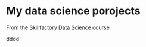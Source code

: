 # My data science porojects
From the [Skillfactory Data Science course](http://skillfactory.ru/data-scientist)


dddd
